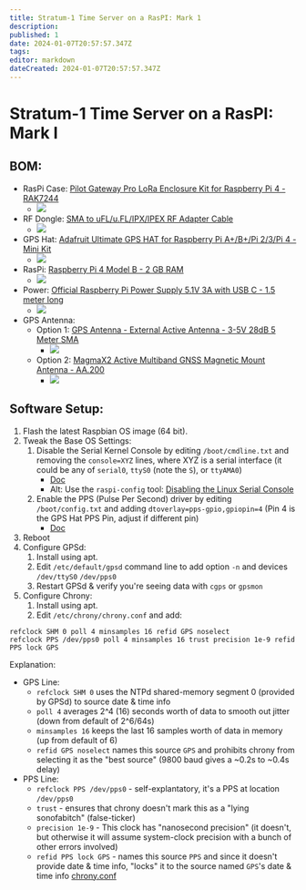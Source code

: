 ```yaml
---
title: Stratum-1 Time Server on a RasPI: Mark 1
description: 
published: 1
date: 2024-01-07T20:57:57.347Z
tags: 
editor: markdown
dateCreated: 2024-01-07T20:57:57.347Z
---
```


# Stratum-1 Time Server on a RasPI: Mark I

## BOM:
* RasPi Case: [Pilot Gateway Pro LoRa Enclosure Kit for Raspberry Pi 4 - RAK7244](https://www.adafruit.com/product/5057) 
  * ![](https://cdn-shop.adafruit.com/100x75/5057-00.jpg)
* RF Dongle: [SMA to uFL/u.FL/IPX/IPEX RF Adapter Cable](https://www.adafruit.com/product/851)
  * ![](https://cdn-shop.adafruit.com/100x75/851-03.jpg)
* GPS Hat: [Adafruit Ultimate GPS HAT for Raspberry Pi A+/B+/Pi 2/3/Pi 4 - Mini Kit](https://www.adafruit.com/product/2324)
  * ![](https://cdn-shop.adafruit.com/100x75/2324-11.jpg)
* RasPi: [Raspberry Pi 4 Model B - 2 GB RAM](https://www.adafruit.com/product/4292)
  * ![](https://cdn-shop.adafruit.com/100x75/4292-03.jpg)
* Power: [Official Raspberry Pi Power Supply 5.1V 3A with USB C - 1.5 meter long](https://www.adafruit.com/product/4298)
  * ![](https://cdn-shop.adafruit.com/100x75/4298-04.jpg)
* GPS Antenna:
  * Option 1: [GPS Antenna - External Active Antenna - 3-5V 28dB 5 Meter SMA](https://www.adafruit.com/product/960)
    * ![](https://cdn-shop.adafruit.com/100x75/960-04.jpg)
  * Option 2: [MagmaX2 Active Multiband GNSS Magnetic Mount Antenna - AA.200](https://www.sparkfun.com/products/17108)
    * ![](https://cdn.sparkfun.com/r/92-92/assets/parts/1/6/0/7/0/17108-AA.200_____MagmaX2_Active_Multiband_GNSS_Magnetic_Mount_Antenna-01A.jpg)
    
    
## Software Setup:

1. Flash the latest Raspbian OS image (64 bit).
2. Tweak the Base OS Settings:
   1. Disable the Serial Kernel Console by editing `/boot/cmdline.txt` and removing the `console=XYZ` lines, where XYZ is a serial interface (it could be any of `serial0`, `ttyS0` (note the `S`), or `ttyAMA0`)
      * [Doc](https://www.raspberrypi.com/documentation/computers/configuration.html#command-line-options)
      * Alt: Use the `raspi-config` tool: [Disabling the Linux Serial Console](https://www.raspberrypi.com/documentation/computers/configuration.html#disabling-the-linux-serial-console)
   2. Enable the PPS (Pulse Per Second) driver by editing `/boot/config.txt` and adding `dtoverlay=pps-gpio,gpiopin=4` (Pin 4 is the GPS Hat PPS Pin, adjust if different pin)
      * [Doc](https://learn.adafruit.com/adafruit-ultimate-gps-hat-for-raspberry-pi/pinouts#pps-pin-1054766)
3. Reboot
4. Configure GPSd:
   1. Install using apt.
   2. Edit `/etc/default/gpsd` command line to add option `-n` and devices `/dev/ttyS0` `/dev/pps0`
   3. Restart GPSd & verify you're seeing data with `cgps` or `gpsmon`
5. Configure Chrony:
   1. Install using apt.
   2. Edit `/etc/chrony/chrony.conf` and add:
```
refclock SHM 0 poll 4 minsamples 16 refid GPS noselect
refclock PPS /dev/pps0 poll 4 minsamples 16 trust precision 1e-9 refid PPS lock GPS
```

Explanation:
* GPS Line:
  * `refclock SHM 0` uses the NTPd shared-memory segment 0 (provided by GPSd) to source date & time info
  * `poll 4` averages 2^4 (16) seconds worth of data to smooth out jitter (down from default of 2^6/64s)
  * `minsamples 16` keeps the last 16 samples worth of data in memory (up from default of 6)
  * `refid GPS noselect` names this source `GPS` and prohibits chrony from selecting it as the "best source" (9800 baud gives a ~0.2s to ~0.4s delay)
* PPS Line:
  * `refclock PPS /dev/pps0` - self-explantatory, it's a PPS at location `/dev/pps0`
  * `trust` - ensures that chrony doesn't mark this as a "lying sonofabitch" (false-ticker)
  * `precision 1e-9` - This clock has "nanosecond precision" (it doesn't, but otherwise it will assume system-clock precision with a bunch of other errors involved)
  * `refid PPS lock GPS` - names this source `PPS` and since it doesn't provide date & time info, "locks" it to the source named `GPS`'s date & time info
[chrony.conf](https://chrony-project.org/doc/4.4/chrony.conf.html)